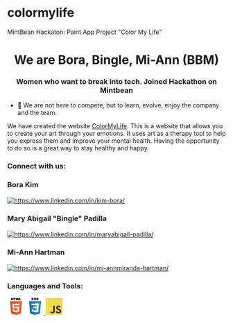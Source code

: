 # colormylife
MintBean Hackaton: Paint App Project "Color My Life"

<h1 align="center">We are Bora, Bingle, Mi-Ann (BBM)</h1>
<h3 align="center">Women who want to break into tech. Joined Hackathon on Mintbean </h3>

- 🔭 We are not here to compete, but to learn, evolve, enjoy the company and the team.

We have created the website [ColorMyLife](https://colormylife.netlify.app/). This is a website that allows you to create your art through your emotions. It uses art as a therapy tool to help you express them and improve your mental health. Having the opportunity to do so is a great way to stay healthy and happy. 





<h3 align="left">Connect with us:</h3>

<p align="left"><h3>Bora Kim</h3>
<a href="https://www.linkedin.com/in/kim-bora/" target="blank"><img align="center" src="https://raw.githubusercontent.com/rahuldkjain/github-profile-readme-generator/master/src/images/icons/Social/linked-in-alt.svg" alt="https://www.linkedin.com/in/kim-bora/" height="30" width="40" /></a>
</p>


<p align="left"><h3>Mary Abigail "Bingle" Padilla</h3>
<a href="https://www.linkedin.com/in/maryabigail-padilla" target="blank"><img align="center" src="https://raw.githubusercontent.com/rahuldkjain/github-profile-readme-generator/master/src/images/icons/Social/linked-in-alt.svg" alt="https://www.linkedin.com/in/maryabigail-padilla/" height="30" width="40" /></a>
</p>

<p align="left"><h3>Mi-Ann Hartman</h3>
<a href="https://www.linkedin.com/in/mi-annmiranda-hartman/" target="blank"><img align="center" src="https://raw.githubusercontent.com/rahuldkjain/github-profile-readme-generator/master/src/images/icons/Social/linked-in-alt.svg" alt="https://www.linkedin.com/in/mi-annmiranda-hartman/" height="30" width="40" /></a>
</p>

<h3 align="left">Languages and Tools:</h3>
<p align="left"><a href="https://www.w3.org/html/" target="_blank" rel="noreferrer"> <img src="https://raw.githubusercontent.com/devicons/devicon/master/icons/html5/html5-original-wordmark.svg" alt="html5" width="40" height="40"/></a> <a href="https://www.w3schools.com/css/" target="_blank" rel="noreferrer"> <img src="https://raw.githubusercontent.com/devicons/devicon/master/icons/css3/css3-original-wordmark.svg" alt="css3" width="40" height="40"/> </a> </a> <a href="https://developer.mozilla.org/en-US/docs/Web/JavaScript" target="_blank" rel="noreferrer"> <img src="https://raw.githubusercontent.com/devicons/devicon/master/icons/javascript/javascript-original.svg" alt="javascript" width="40" height="40"/> </a> </p>

